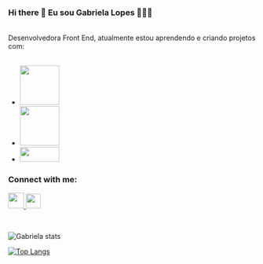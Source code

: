 ### Hi there 👋 Eu sou Gabriela Lopes 👩🏻‍💻
<br>
Desenvolvedora Front End, atualmente
estou aprendendo e criando projetos com:
<br>
<br>

- <img
  src="https://img.shields.io/badge/HTML5-E34F26?style=for-the-badge&logo=html5&logoColor=white"
  width="80px"
/>
- <img
  src="https://img.shields.io/badge/CSS3-1572B6?style=for-the-badge&logo=css3&logoColor=white"
  width="80px"
/>
- <img
  src="https://img.shields.io/badge/JavaScript-F7DF1E?style=for-the-badge&logo=javascript&logoColor=black"
  width="80px" height="30px"
/>


### Connect with me:
<p>
  <a href="https://www.instagram.com/gaaby.ldr/?igsh=MWs3YWxvamZnb2Q1OA" target="_blank">
    <img src="https://img.freepik.com/vetores-premium/logo-de-midia-social-do-circulo-preto_197792-2899.jpg" width="32px" target="_blank"/>
  </a>
 
  <a href="https://www.linkedin.com/in/gabriela-lopes26/" target="_blank">
    <img src="https://encrypted-tbn0.gstatic.com/images?q=tbn:ANd9GcQbeI7HDmKkiTFW68FUUpn9AZuq6DJgFdWcoocEa_RLRJZDseLuHdcAMc3acBvfbjgPM4k&usqp=CAU" width="30px" target="_blank"/>
  </a>
</p>
<br>

![Gabriela stats](https://github-readme-stats.vercel.app/api?username=Gabriela-Lopes26&show_icons=true&theme=transparent)

[![Top Langs](https://github-readme-stats.vercel.app/api/top-langs/?username=Gabriela-Lopes26)](https://github.com/anuraghazra/github-readme-stats)
